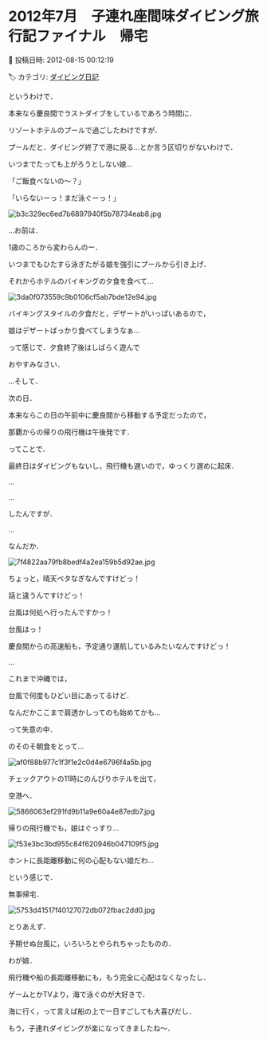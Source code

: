 # 2012年7月　子連れ座間味ダイビング旅行記ファイナル　帰宅

📅 投稿日時: 2012-08-15 00:12:19

🏷️ カテゴリ: [ダイビング日記](ce3a7a8d424d112fce83ee85c81a0e344.md)

というわけで．


本来なら慶良間でラストダイブをしているであろう時間に．


リゾートホテルのプールで過ごしたわけですが．





プールだと．ダイビング終了で港に戻る…とか言う区切りがないわけで．


いつまでたっても上がろうとしない娘…





「ご飯食べないの～？」


「いらないーっ！まだ泳ぐーっ！」







![b3c329ec6ed7b6897940f5b78734eab8.jpg](images/b3c329ec6ed7b6897940f5b78734eab8.jpg)







…お前は．


1歳のころから変わらんのー．


いつまでもひたすら泳ぎたがる娘を強引にプールから引き上げ．





それからホテルのバイキングの夕食を食べて…




![3da0f073559c9b0106cf5ab7bde12e94.jpg](images/3da0f073559c9b0106cf5ab7bde12e94.jpg)




バイキングスタイルの夕食だと，デザートがいっぱいあるので，


娘はデザートばっかり食べてしまうなぁ…





って感じで．夕食終了後はしばらく遊んで


おやすみなさい．





…そして．


次の日．


本来ならこの日の午前中に慶良間から移動する予定だったので，


那覇からの帰りの飛行機は午後発です．





ってことで．


最終日はダイビングもないし，飛行機も遅いので，ゆっくり遅めに起床．


…


…


したんですが．


…


なんだか．




![7f4822aa79fb8bedf4a2ea159b5d92ae.jpg](images/7f4822aa79fb8bedf4a2ea159b5d92ae.jpg)




ちょっと，晴天ベタなぎなんですけどっ！


話と違うんですけどっ！


台風は何処へ行ったんですかっ！


台風はっ！


慶良間からの高速船も，予定通り運航しているみたいなんですけどっ！


…


これまで沖縄では，


台風で何度もひどい目にあってるけど．


なんだかここまで肩透かしってのも始めてかも…





って失意の中．


のそのそ朝食をとって…




![af0f88b977c1f3f1e2c0d4e6796f4a5b.jpg](images/af0f88b977c1f3f1e2c0d4e6796f4a5b.jpg)







チェックアウトの11時にのんびりホテルを出て，


空港へ．




![5866063ef291fd9b11a9e60a4e87edb7.jpg](images/5866063ef291fd9b11a9e60a4e87edb7.jpg)







帰りの飛行機でも，娘はぐっすり…




![f53e3bc3bd955c84f620946b047109f5.jpg](images/f53e3bc3bd955c84f620946b047109f5.jpg)




ホントに長距離移動に何の心配もない娘だわ…





という感じで．


無事帰宅．




![5753d41517f40127072db072fbac2dd0.jpg](images/5753d41517f40127072db072fbac2dd0.jpg)







とりあえず．


予期せぬ台風に，いろいろとやられちゃったものの．


わが娘．


飛行機や船の長距離移動にも，もう完全に心配はなくなったし．


ゲームとかTVより，海で泳ぐのが大好きで．


海に行く，って言えば船の上で一日すごしても大喜びだし．





もう，子連れダイビングが楽になってきましたね～．
